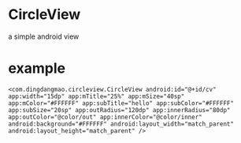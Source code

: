 # CircleView
a simple android view






# example

`<com.dingdangmao.circleview.CircleView
        android:id="@+id/cv"
        app:width="15dp"
        app:mTitle="25%"
        app:mSize="40sp"
        app:mColor="#FFFFFF"
        app:subTitle="hello"
        app:subColor="#FFFFFF"
        app:subSize="20sp"
        app:outRadius="120dp"
        app:innerRadius="80dp"
        app:outColor="@color/out"
        app:innerColor="@color/inner"
        android:background="#FFFFFF"
        android:layout_width="match_parent"
        android:layout_height="match_parent" />`
